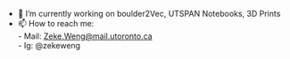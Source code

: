 - 🔭 I’m currently working on boulder2Vec, UTSPAN Notebooks, 3D Prints
- 📫 How to reach me: \
      - Mail: Zeke.Weng@mail.utoronto.ca \
      - Ig: @zekeweng
